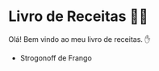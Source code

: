 # Livro de Receitas :man_cook:

Olá! Bem vindo ao meu livro de receitas. :hand:

- Strogonoff de Frango

  
